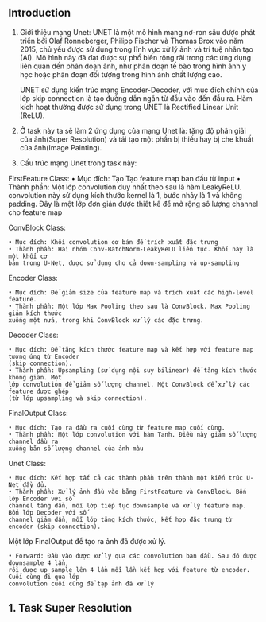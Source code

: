 ## Introduction

1. Giới thiệu mạng Unet: 
    UNET là một mô hình mạng nơ-ron sâu được phát triển bởi Olaf Ronneberger, Philipp Fischer
    và Thomas Brox vào năm 2015, chủ yếu được sử dụng trong lĩnh vực xử lý ảnh và trí tuệ nhân
    tạo (AI). Mô hình này đã đạt được sự phổ biến rộng rãi trong các ứng dụng liên quan đến phân
    đoạn ảnh, như phân đoạn tế bào trong hình ảnh y học hoặc phân đoạn đối tượng trong hình ảnh
    chất lượng cao.
    
    UNET sử dụng kiến trúc mạng Encoder-Decoder, với mục đích chính của lớp skip connection là
    tạo đường dẫn ngắn từ đầu vào đến đầu ra. Hàm kích hoạt thường được sử dụng trong UNET là
    Rectified Linear Unit (ReLU).

2. Ở task này ta sẽ làm 2 ứng dụng của mạng Unet là: tăng độ phân giải của ảnh(Super Resolution) và tái tạo một phần bị thiếu hay bị che khuất của ảnh(Image Painting).

3. Cấu trúc mạng Unet trong task này: 

FirstFeature Class:
    • Mục đích: Tạo Tạo feature map ban đầu từ input
    • Thành phần: Một lớp convolution duy nhất theo sau là hàm LeakyReLU. convolution này
    sử dụng kích thước kernel là 1, bước nhảy là 1 và không padding. Đây là một lớp đơn giản
    được thiết kế để mở rộng số lượng channel cho feature map

ConvBlock Class:
    
    • Mục đích: Khối convolution cơ bản để trích xuất đặc trưng
    • Thành phần: Hai nhóm Conv-BatchNorm-LeakyReLU liên tục. Khối này là một khối cơ
    bản trong U-Net, được sử dụng cho cả down-sampling và up-sampling

Encoder Class:
    
    • Mục đích: Để giảm size của feature map và trích xuất các high-level feature.
    • Thành phần: Một lớp Max Pooling theo sau là ConvBlock. Max Pooling giảm kích thước
    xuống một nửa, trong khi ConvBlock xử lý các đặc trưng.

Decoder Class:

    • Mục đích: Để tăng kích thước feature map và kết hợp với feature map tương ứng từ Encoder
    (skip connection).
    • Thành phần: Upsampling (sử dụng nội suy bilinear) để tăng kích thước không gian. Một
    lớp convolution để giảm số lượng channel. Một ConvBlock để xử lý các feature được ghép
    (từ lớp upsampling và skip connection).

FinalOutput Class:

    • Mục đích: Tạo ra đầu ra cuối cùng từ feature map cuối cùng.
    • Thành phần: Một lớp convolution với hàm Tanh. Điều này giảm số lượng channel đầu ra
    xuống bằn số lượng channel của ảnh màu

Unet Class:

    • Mục đích: Kết hợp tất cả các thành phần trên thành một kiến trúc U-Net đầy đủ.
    • Thành phần: Xử lý ảnh đầu vào bằng FirstFeature và ConvBlock. Bốn lớp Encoder với số
    channel tăng dần, mỗi lớp tiếp tục downsample và xử lý feature map. Bốn lớp Decoder với số
    channel giảm dần, mỗi lớp tăng kích thước, kết hợp đặc trưng từ encoder (skip connection).

Một lớp FinalOutput để tạo ra ảnh đã được xử lý.
    
    • Forward: Đầu vào được xử lý qua các convolution ban đầu. Sau đó được downsample 4 lần,
    rồi được up sample lên 4 lần mỗi lần kết hợp với feature từ encoder. Cuối cùng đi qua lớp
    convolution cuối cùng để tạp ảnh đã xử lý

## 1. Task Super Resolution


